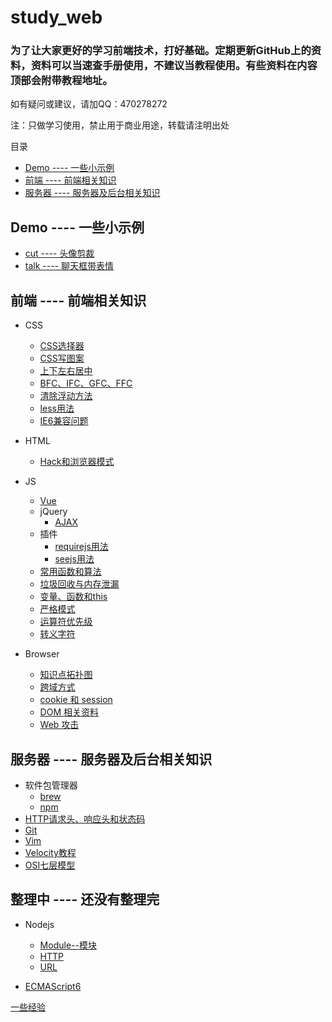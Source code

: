 # study_web

### 为了让大家更好的学习前端技术，打好基础。定期更新GitHub上的资料，资料可以当速查手册使用，不建议当教程使用。有些资料在内容顶部会附带教程地址。

如有疑问或建议，请加QQ：470278272

注：只做学习使用，禁止用于商业用途，转载请注明出处

目录

- [Demo ---- 一些小示例](#demo------一些小示例)
- [前端 ---- 前端相关知识](#前端------前端相关知识)
- [服务器 ---- 服务器及后台相关知识](#服务器------服务器及后台相关知识)

## Demo ---- 一些小示例

- [cut ---- 头像剪裁](../../tree/master/Demo/cut)
- [talk ---- 聊天框带表情](../../tree/master/Demo/talk)

## 前端 ---- 前端相关知识

- CSS
    - [CSS选择器](../../tree/master/前端/CSS/CSS选择器.md)
    - [CSS写图案](../../tree/master/前端/CSS/CSS写图案.html)
    - [上下左右居中](../../tree/master/前端/CSS/上下左右居中.html)
    - [BFC、IFC、GFC、FFC](../../tree/master/前端/CSS/BFC、IFC、GFC、FFC.md)
    - [清除浮动方法](../../tree/master/前端/CSS/清除浮动方法.md)
    - [less用法](../../tree/master/前端/CSS/less)
    - [IE6兼容问题](../../tree/master/前端/CSS/IE6兼容问题.docx)
- HTML
    - [Hack和浏览器模式](../../tree/master/前端/HTML/Hack和浏览器模式.md)
- JS
    - [Vue](../../tree/master/前端/JS/Vue)
    - jQuery
        - [AJAX](../../tree/master/前端/JS/jQuery/AJAX.js)
    - 插件
        - [requirejs用法](../../tree/master/前端/JS/插件/requirejs.js)
        - [seejs用法](../../tree/master/前端/JS/插件/seejs.js)
    - [常用函数和算法](../../tree/master/前端/JS/常用函数和算法.md)
    - [垃圾回收与内存泄漏](../../tree/master/前端/JS/垃圾回收与内存泄漏.md)
    - [变量、函数和this](../../tree/master/前端/JS/变量、函数和this.md)
    - [严格模式](../../tree/master/前端/JS/严格模式.md)
    - [运算符优先级](../../tree/master/前端/JS/运算符优先级.md)
    - [转义字符](../../tree/master/前端/JS/转义字符.md)

- Browser
    - [知识点拓扑图](../../tree/master/前端/Browser/知识点拓扑图)
    - [跨域方式](../../tree/master/前端/Browser/跨域方式.md)
    - [cookie 和 session](../../tree/master/前端/Browser/cookie和session.md)
    - [DOM 相关资料](../../tree/master/前端/Browser/DOM)
    - [Web 攻击](../../tree/master/前端/Browser/Web攻击.md)

## 服务器 ---- 服务器及后台相关知识

- 软件包管理器
    - [brew](../../tree/master/服务器/PackageManager/brew.md)
    - [npm](../../tree/master/服务器/PackageManager/npm.md)
- [HTTP请求头、响应头和状态码](../../tree/master/服务器/HTTP请求头、响应头和状态码.md)
- [Git](../../tree/master/服务器/Git.md)
- [Vim](../../tree/master/服务器/Vim/Vim.md)
- [Velocity教程](../../tree/master/服务器/Velocity教程.md)
- [OSI七层模型](../../tree/master/服务器/OSI七层模型.md)

## 整理中 ---- 还没有整理完
- Nodejs
    - [Module--模块](../../tree/master/服务器/Nodejs/Module--模块.md)
    - [HTTP](../../tree/master/服务器/Nodejs/HTTP.md)
    - [URL](../../tree/master/服务器/Nodejs/URL.md)

- [ECMAScript6](../../tree/master/前端/JS/ECMAScript6)

[一些经验](../../tree/master/资料.md)